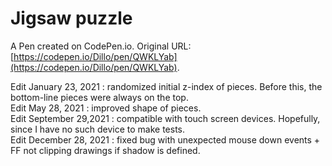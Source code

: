 # Jigsaw puzzle

A Pen created on CodePen.io. Original URL: [https://codepen.io/Dillo/pen/QWKLYab](https://codepen.io/Dillo/pen/QWKLYab).

Edit January 23, 2021 : randomized initial z-index of pieces. Before this, the bottom-line pieces were always on the top.  
Edit May 28, 2021 : improved shape of pieces.  
Edit September 29,2021 : compatible with touch screen devices. Hopefully, since I have no such device to make tests.  
Edit December 28, 2021 : fixed bug with unexpected mouse down events + FF not clipping drawings if shadow is defined.  
